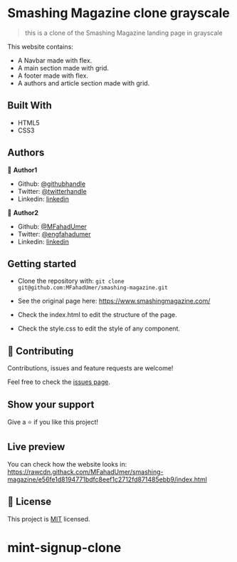 #   Smashing Magazine clone grayscale 

> this is a clone of the Smashing Magazine landing page in grayscale

This website contains:

- A Navbar made with flex.
- A main section made with grid.
- A footer made with flex.
- A authors and article section made with grid.


## Built With

- HTML5
- CSS3

## Authors

👤 **Author1**

- Github: [@githubhandle](https://github.com/thedekerone)
- Twitter: [@twitterhandle](https://twitter.com/mauricio_fow)
- Linkedin: [linkedin](https://www.linkedin.com/in/mauricio-fow-aranibar-b2173514b/)

👤 **Author2**

- Github: [@MFahadUmer](https://github.com/MFahadUmer)
- Twitter: [@engfahadumer](https://twitter.com/engfahadumer)
- Linkedin: [linkedin](https://www.linkedin.com/in/engineer-muhammad-fahad-e-umer-08813055/) 

## Getting started

- Clone the repository with:
    ``` git clone git@github.com:MFahadUmer/smashing-magazine.git ```

- See the original page here: https://www.smashingmagazine.com/

- Check the index.html to edit the structure of the page.

- Check the style.css to edit the style of any component.

## 🤝 Contributing

Contributions, issues and feature requests are welcome!

Feel free to check the [issues page](issues/).

## Show your support

Give a ⭐️ if you like this project!

## Live preview

You can check how the website looks in: https://rawcdn.githack.com/MFahadUmer/smashing-magazine/e56fe1d8194771bdfc8eef1c2712fd871485ebb9/index.html

## 📝 License

This project is [MIT](lic.url) licensed.
# mint-signup-clone